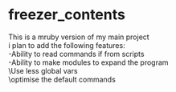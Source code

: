 # freezer_contents

This is a mruby version of my main project <br />
i plan to add the following features: <br />
-Ability to read commands if from scripts <br />
-Ability to make modules to expand the program <br />
\Use less global vars <br />
\optimise the default commands <br />
